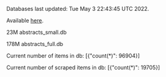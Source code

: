Databases last updated: Tue May  3 22:43:45 UTC 2022. 

Available [here](https://github.com/cbeauhilton/ash-db/releases).


23M	abstracts_small.db

178M	abstracts_full.db

Current number of items in db:
[{"count(*)": 96904}]

Current number of scraped items in db:
[{"count(*)": 19705}]
